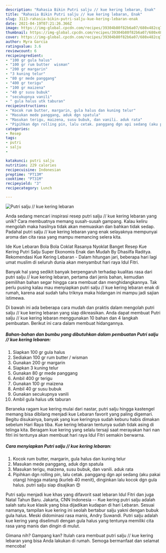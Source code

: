 ```yaml
---
description: "Rahasia Bikin Putri salju // kue kering lebaran, Enak"
title: "Rahasia Bikin Putri salju // kue kering lebaran, Enak"
slug: 3113-rahasia-bikin-putri-salju-kue-kering-lebaran-enak
date: 2021-04-19T07:21:26.366Z
image: https://img-global.cpcdn.com/recipes/39304b80f82b6a07/680x482cq70/putri-salju-kue-kering-lebaran-foto-resep-utama.jpg
thumbnail: https://img-global.cpcdn.com/recipes/39304b80f82b6a07/680x482cq70/putri-salju-kue-kering-lebaran-foto-resep-utama.jpg
cover: https://img-global.cpcdn.com/recipes/39304b80f82b6a07/680x482cq70/putri-salju-kue-kering-lebaran-foto-resep-utama.jpg
author: Myra Garcia
ratingvalue: 3.6
reviewcount: 6
recipeingredient:
- "100 gr gula halus"
- "100 gr rum butter  wisman"
- "200 gr margarin"
- "3 kuning telur"
- "80 gr mede panggang"
- "400 gr terigu"
- "100 gr maizena"
- "40 gr susu bubuk"
- "secukupnya vanili"
- " gula halus utk taburan"
recipeinstructions:
- "Kocok rum butter, margarin, gula halus dan kuning telur"
- "Masukan mede panggang, aduk dgn spatula"
- "Masukan terigu, maizena, susu bubuk, dan vanili. aduk rata"
- "Pipihkan dgn rolling pin, lalu cetak. panggang dgn api sedang (aku pakai otang) hingga matang (kurleb 40 menit), dinginkan lalu kocok dgn gula halus. putri salju siap disajikan 😍"
categories:
- Resep
tags:
- putri
- salju
- 

katakunci: putri salju  
nutrition: 229 calories
recipecuisine: Indonesian
preptime: "PT13M"
cooktime: "PT31M"
recipeyield: "3"
recipecategory: Lunch

---
```



![Putri salju // kue kering lebaran](https://img-global.cpcdn.com/recipes/39304b80f82b6a07/680x482cq70/putri-salju-kue-kering-lebaran-foto-resep-utama.jpg)

Anda sedang mencari inspirasi resep putri salju // kue kering lebaran yang unik? Cara membuatnya memang susah-susah gampang. Kalau keliru mengolah maka hasilnya tidak akan memuaskan dan bahkan tidak sedap. Padahal putri salju // kue kering lebaran yang enak selayaknya mempunyai aroma dan cita rasa yang mampu memancing selera kita.

Ide Kue Lebaran Bola Bola Coklat Rasanya Nyoklat Banget Resep Kue Kering Putri Salju Super Ekonomis Enak dan Mudah By Dhasilfa Raditya. Rekomendasi Kue Kering Lebaran - Dalam hitungan jari, beberapa hari lagi umat muslim di seluruh dunia akan menyambut hari raya Idul Fitri.

Banyak hal yang sedikit banyak berpengaruh terhadap kualitas rasa dari putri salju // kue kering lebaran, pertama dari jenis bahan, kemudian pemilihan bahan segar hingga cara membuat dan menghidangkannya. Tak perlu pusing kalau mau menyiapkan putri salju // kue kering lebaran enak di rumah, karena asal sudah tahu triknya maka hidangan ini mampu jadi sajian istimewa.


Di bawah ini ada beberapa cara mudah dan praktis dalam mengolah putri salju // kue kering lebaran yang siap dikreasikan. Anda dapat membuat Putri salju // kue kering lebaran menggunakan 10 bahan dan 4 langkah pembuatan. Berikut ini cara dalam membuat hidangannya.

<!--inarticleads1-->

##### Bahan-bahan dan bumbu yang dibutuhkan dalam pembuatan Putri salju // kue kering lebaran:

1. Siapkan 100 gr gula halus
1. Sediakan 100 gr rum butter / wisman
1. Gunakan 200 gr margarin
1. Siapkan 3 kuning telur
1. Gunakan 80 gr mede panggang
1. Ambil 400 gr terigu
1. Gunakan 100 gr maizena
1. Ambil 40 gr susu bubuk
1. Gunakan secukupnya vanili
1. Ambil  gula halus utk taburan


Beraneka ragam kue kering mulai dari nastar, putri salju hingga kastengel memang bisa dibilang menjadi kue Lebaran favorit yang paling digemari. Begitu disukainya, banyak yang kue keringnya sudah keburu habis dimakan sebelum Hari Raya tiba. Kue kering lebaran tentunya sudah tidak asing di telinga kita. Beragam kue kering yang selalu tersaji saat merayakan hari nan fitri ini tentunya akan membuat hari raya Idul Fitri semakin berwarna. 

<!--inarticleads2-->

##### Cara menyiapkan Putri salju // kue kering lebaran:

1. Kocok rum butter, margarin, gula halus dan kuning telur
1. Masukan mede panggang, aduk dgn spatula
1. Masukan terigu, maizena, susu bubuk, dan vanili. aduk rata
1. Pipihkan dgn rolling pin, lalu cetak. panggang dgn api sedang (aku pakai otang) hingga matang (kurleb 40 menit), dinginkan lalu kocok dgn gula halus. putri salju siap disajikan 😍


Putri salju menjadi kue khas yang difavorit saat lebaran Idul Fitri dan juga Natal Tahun Baru. Jakarta, CNN Indonesia -- Kue kering putri salju adalah salah satu kue klasik yang bisa dijadikan kudapan di hari Lebaran. Sesuai namanya, tampilan kue kering ini seolah bertabur salju yakni dengan bubuk gula halus. Meski didominasi rasa manis, Andry Suwandi. Putri salju adalah kue kering yang diselimuti dengan gula halus yang tentunya memiliki cita rasa yang manis dan dingin di mulut. 

Gimana nih? Gampang kan? Itulah cara membuat putri salju // kue kering lebaran yang bisa Anda lakukan di rumah. Semoga bermanfaat dan selamat mencoba!
